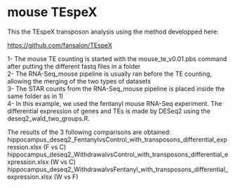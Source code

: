 # mouse TEspeX  

This the TEspeX transposon analysis using the method developped here:  

https://github.com/fansalon/TEspeX  


1- The mouse TE counting is started with the mouse_te_v0.01.pbs command after putting the different fastq files in a folder  
2- The RNA-Seq_mouse pipeline is usually ran before the TE counting, allowing the merging of the two types of datasets   
3- The STAR counts from the RNA-Seq_mouse pipeline is placed inside the same folder as in 1)  
4- In this example, we used the fentanyl mouse RNA-Seq experiment. The differential expression of genes and TEs is made by DESeq2 using the deseq2_wald_two_groups.R.  

The results of the 3 following comparisons are obtained:
hippocampus_deseq2_FentanylvsControl_with_transposons_differential_expression.xlsx (F vs C)
hippocampus_deseq2_WithdrawalvsControl_with_transposons_differential_expression.xlsx (W vs C)
hippocampus_deseq2_WithdrawalvsFentanyl_with_transposons_differential_expression.xlsx (W vs F)


